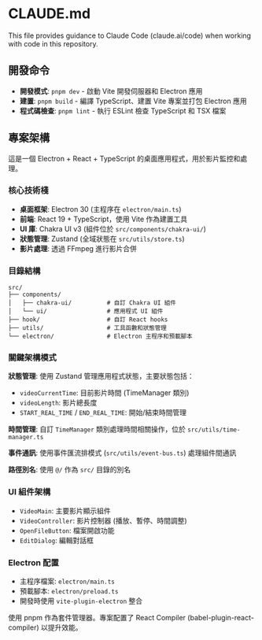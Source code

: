 # CLAUDE.md

This file provides guidance to Claude Code (claude.ai/code) when working with code in this repository.

## 開發命令

- **開發模式**: `pnpm dev` - 啟動 Vite 開發伺服器和 Electron 應用
- **建置**: `pnpm build` - 編譯 TypeScript、建置 Vite 專案並打包 Electron 應用
- **程式碼檢查**: `pnpm lint` - 執行 ESLint 檢查 TypeScript 和 TSX 檔案

## 專案架構

這是一個 Electron + React + TypeScript 的桌面應用程式，用於影片監控和處理。

### 核心技術棧
- **桌面框架**: Electron 30 (主程序在 `electron/main.ts`)
- **前端**: React 19 + TypeScript，使用 Vite 作為建置工具
- **UI 庫**: Chakra UI v3 (組件位於 `src/components/chakra-ui/`)
- **狀態管理**: Zustand (全域狀態在 `src/utils/store.ts`)
- **影片處理**: 透過 FFmpeg 進行影片合併

### 目錄結構
```
src/
├── components/
│   ├── chakra-ui/          # 自訂 Chakra UI 組件
│   └── ui/                 # 應用程式 UI 組件
├── hook/                   # 自訂 React hooks
├── utils/                  # 工具函數和狀態管理
└── electron/               # Electron 主程序和預載腳本
```

### 關鍵架構模式

**狀態管理**: 使用 Zustand 管理應用程式狀態，主要狀態包括：
- `videoCurrentTime`: 目前影片時間 (TimeManager 類別)
- `videoLength`: 影片總長度
- `START_REAL_TIME` / `END_REAL_TIME`: 開始/結束時間管理

**時間管理**: 自訂 `TimeManager` 類別處理時間相關操作，位於 `src/utils/time-manager.ts`

**事件通訊**: 使用事件匯流排模式 (`src/utils/event-bus.ts`) 處理組件間通訊

**路徑別名**: 使用 `@/` 作為 `src/` 目錄的別名

### UI 組件架構
- `VideoMain`: 主要影片顯示組件
- `VideoController`: 影片控制器 (播放、暫停、時間調整)
- `OpenFileButton`: 檔案開啟功能
- `EditDialog`: 編輯對話框

### Electron 配置
- 主程序檔案: `electron/main.ts`
- 預載腳本: `electron/preload.ts`
- 開發時使用 `vite-plugin-electron` 整合

使用 pnpm 作為套件管理器。專案配置了 React Compiler (babel-plugin-react-compiler) 以提升效能。
